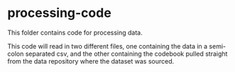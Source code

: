 # processing-code

This folder contains code for processing data.

This code will read in two different files, one containing the data in a semi-colon separated csv, and the other containing the codebook pulled straight from the data repository where the dataset was sourced.